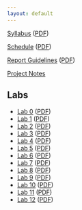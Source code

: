```yaml
---
layout: default
---
```


[Syllabus](README.html) ([PDF](Syllabus.pdf))

[Schedule](labs/Schedule.html) ([PDF](Schedule.pdf))

[Report Guidelines](labs/Report-Guideline.html) ([PDF](Report-Guideline.pdf))

[Project Notes](project-notes.html)

## Labs

- [Lab 0](labs/lab0.html) ([PDF](lab0.pdf))
- [Lab 1](labs/lab1.html) ([PDF](lab1.pdf))
- [Lab 2](labs/lab2.html) ([PDF](lab2.pdf))
- [Lab 3](labs/lab3.html) ([PDF](lab3.pdf))
- [Lab 4](labs/lab4.html) ([PDF](lab4.pdf))
- [Lab 5](labs/lab5.html) ([PDF](lab5.pdf))
- [Lab 6](labs/lab6.html) ([PDF](lab6.pdf))
- [Lab 7](labs/lab7.html) ([PDF](lab7.pdf))
- [Lab 8](labs/lab8.html) ([PDF](lab8.pdf))
- [Lab 9](labs/lab9.html) ([PDF](lab9.pdf))
- [Lab 10](labs/labA.html) ([PDF](labA.pdf))
- [Lab 11](labs/labB.html) ([PDF](labB.pdf))
- [Lab 12](labs/labC.html) ([PDF](labC.pdf))
